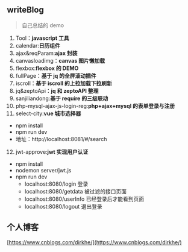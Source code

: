 ## writeBlog

> 自己总结的 demo

1. Tool：**javascript 工具**
2. calendar:**日历组件**
3. ajax&reqParam:**ajax 封装**
4. canvasloadimg：**canvas 图片懒加载**
5. flexbox:**flexbox 的 DEMO**
6. fullPage：**基于 jq 的全屏滚动插件**
7. iscroll：**基于 iscroll 的上拉加载下拉刷新**
8. jq&zeptoApi：**jq 和 zeptoAPI 整理**
9. sanjiliandong:**基于 require 的三级联动**
10. php-mysql-ajax-js-login-reg:**php+ajax+mysql 的表单登录与注册**
11. select-city:**vue 城市选择器**

- npm install
- npm run dev
- 地址：http://localhost:8081/#/search

12. jwt-approve:**jwt 实现用户认证**

- npm install
- nodemon server/jwt.js
- npm run dev
  - localhost:8080/login 登录
  - localhost:8080/getdata 被过滤的接口页面
  - localhost:8080/userInfo 已经登录后才能看到页面
  - localhost:8080/logout 退出登录

## 个人博客

[https://www.cnblogs.com/dirkhe/](https://www.cnblogs.com/dirkhe/)
